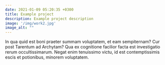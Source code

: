 ```yaml
---
date: 2021-01-09 05:20:35 +0300
title: Example project
description: Example project description
image: '/img/work2.jpg'
image_alt: ""
---
```

In qua quid est boni praeter summam voluptatem, et eam sempiternam? Cur post Tarentum ad Archytam? Qua ex cognitione facilior facta est investigatio rerum occultissimarum. Negat enim tenuissimo victu, id est contemptissimis escis et potionibus, minorem voluptatem.
